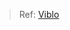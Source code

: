 > Ref: [Viblo](https://viblo.asia/p/gioi-thieu-searchkick-gem-ho-tro-tim-kiem-trong-rails-bWrZnLqm5xw)
